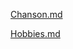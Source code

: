 [Chanson.md](https://github.com/julien-leduc/LEDUC-Notation/blob/master/Chanson.md)

[Hobbies.md](https://github.com/julien-leduc/LEDUC-Notation/blob/master/Hobbies.md)